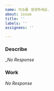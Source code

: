 ```yaml
---
name: 이슈를 생성하세요.
about: issue
title: ''
labels: ''
assignees: ''

---
```


### Describe

__No Response_

### Work

_No Response_
